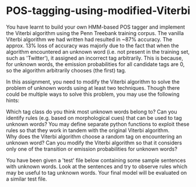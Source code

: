 # POS-tagging-using-modified-Viterbi

You have learnt to build your own HMM-based POS tagger and implement the Viterbi algorithm using the Penn Treebank training corpus. The vanilla Viterbi algorithm we had written had resulted in ~87% accuracy. The approx. 13% loss of accuracy was majorly due to the fact that when the algorithm encountered an unknown word (i.e. not present in the training set, such as 'Twitter'), it assigned an incorrect tag arbitrarily. This is because, for unknown words, the emission probabilities for all candidate tags are 0, so the algorithm arbitrarily chooses (the first) tag.  

 

In this assignment, you need to modify the Viterbi algorithm to solve the problem of unknown words using at least two techniques. Though there could be multiple ways to solve this problem, you may use the following hints:  

Which tag class do you think most unknown words belong to? Can you identify rules (e.g. based on morphological cues) that can be used to tag unknown words? You may define separate python functions to exploit these rules so that they work in tandem with the original Viterbi algorithm.  
Why does the Viterbi algorithm choose a random tag on encountering an unknown word? Can you modify the Viterbi algorithm so that it considers only one of the transition or emission probabilities for unknown words?  
 

You have been given a 'test' file below containing some sample sentences with unknown words. Look at the sentences and try to observe rules which may be useful to tag unknown words. Your final model will be evaluated on a similar test file.  

